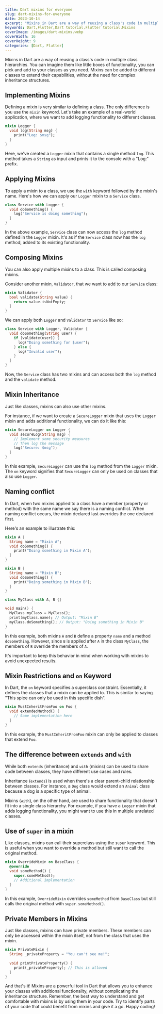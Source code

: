 ```yaml
---
title: Dart mixins for everyone
slug: dart-mixins-for-everyone
date: 2023-10-14
excerpt: "Mixins in Dart are a way of reusing a class's code in multiple class hierarchies. Mixins can be added to different classes to extend their capabilities, without the need for complex inheritance structures."
keywords: Dart,Flutter,Dart tutorial,Flutter tutorial,Mixins
coverImage: /images/dart-mixins.webp 
coverWidth: 16
coverHeight: 9
categories: [Dart, Flutter]
---
```


Mixins in Dart are a way of reusing a class's code in multiple class hierarchies. You can imagine them like little boxes of functionality, you can pick  and add to your classes as you need. Mixins can be added to different classes to extend their capabilities, without the need for complex inheritance structures.

## Implementing Mixins

Defining a mixin is very similar to defining a class. The only difference is you use the `mixin` keyword. Let's take an example of a real-world application, where we want to add logging functionality to different classes.

```dart
mixin Logger {
  void log(String msg) {
    print("Log: $msg");
  }
}
```

Here, we've created a `Logger` mixin that contains a single method `log`. This method takes a `String` as input and prints it to the console with a "Log:" prefix.

## Applying Mixins

To apply a mixin to a class, we use the `with` keyword followed by the mixin's name. Here's how we can apply our `Logger` mixin to a `Service` class.

```dart
class Service with Logger {
  void doSomething() {
    log("Service is doing something");
  }
}
```

In the above example, `Service` class can now access the `log` method defined in the `Logger` mixin. It's as if the `Service` class now has the `log` method, added to its existing functionality.

## Composing Mixins

You can also apply multiple mixins to a class. This is called composing mixins.

Consider another mixin, `Validator`, that we want to add to our `Service` class:

```dart
mixin Validator {
  bool validate(String value) {
    return value.isNotEmpty;
  }
}
```

We can apply both `Logger` and `Validator` to `Service` like so:

```dart
class Service with Logger, Validator {
  void doSomething(String user) {
    if (validate(user)) {
      log("Doing something for $user");
    } else {
      log("Invalid user");
    }
  }
}
```

Now, the `Service` class has two mixins and can access both the `log` method and the `validate` method.

## Mixin Inheritance

Just like classes, mixins can also use other mixins.

For instance, if we want to create a `SecureLogger` mixin that uses the `Logger` mixin and adds additional functionality, we can do it like this:

```dart
mixin SecureLogger on Logger {
  void secureLog(String msg) {
    // Implement some security measures
    // Then log the message
    log("Secure: $msg");
  }
}
```

In this example, `SecureLogger` can use the `log` method from the `Logger` mixin. The `on` keyword signifies that `SecureLogger` can only be used on classes that also use `Logger`.

## Naming conflict

In Dart, when two mixins applied to a class have a member (property or method) with the same name we say there is a naming conflict. When naming conflict occurs, the mixin declared last overrides the one declared first.

Here's an example to illustrate this:

```dart
mixin A {
  String name = "Mixin A";
  void doSomething() {
    print("Doing something in Mixin A");
  }
}

mixin B {
  String name = "Mixin B";
  void doSomething() {
    print("Doing something in Mixin B");
  }
}

class MyClass with A, B {}

void main() {
  MyClass myClass = MyClass();
  print(myClass.name); // Output: "Mixin B"
  myClass.doSomething(); // Output: "Doing something in Mixin B"
}
```

In this example, both mixins `A` and `B` define a property `name` and a method `doSomething`. However, since `B` is applied after `A` in the class `MyClass`, the members of `B` override the members of `A`.

It's important to keep this behavior in mind when working with mixins to avoid unexpected results.

## Mixin Restrictions and `on` Keyword

In Dart, the `on` keyword specifies a superclass constraint. Essentially, it defines the classes that a mixin can be applied to. This is similar to saying "This spice can only be used in this specific dish".

```dart
mixin MustInheritFromFoo on Foo {
  void extendedMethod() {
    // Some implementation here
  }
}
```

In this example, the `MustInheritFromFoo` mixin can only be applied to classes that extend `Foo`.

## The difference between `extends` and `with`

While both `extends` (inheritance) and `with` (mixins) can be used to share code between classes, they have different use cases and rules. 

Inheritance (`extends`) is used when there's a clear parent-child relationship between classes. For instance, a `Dog` class would extend an `Animal` class because a dog is a specific type of animal.

Mixins (`with`), on the other hand, are used to share functionality that doesn't fit into a single class hierarchy. For example, if you have a `Logger` mixin that adds logging functionality, you might want to use this in multiple unrelated classes.

## Use of `super` in a mixin

Like classes, mixins can call their superclass using the `super` keyword. This is useful when you want to override a method but still want to call the original method.

```dart
mixin OverrideMixin on BaseClass {
  @override
  void someMethod() {
    super.someMethod();
    // Additional implementation
  }
}
```

In this example, `OverrideMixin` overrides `someMethod` from `BaseClass` but still calls the original method with `super.someMethod()`.

## Private Members in Mixins

Just like classes, mixins can have private members. These members can only be accessed within the mixin itself, not from the class that uses the mixin.

```dart
mixin PrivateMixin {
  String _privateProperty = "You can't see me!";
  
  void printPrivateProperty() {
    print(_privateProperty); // This is allowed
  }
}
```


And that's it! Mixins are a powerful tool in Dart that allows you to enhance your classes with additional functionality, without complicating the inheritance structure. Remember, the best way to understand and get comfortable with mixins is by using them in your code. Try to identify parts of your code that could benefit from mixins and give it a go. Happy coding!